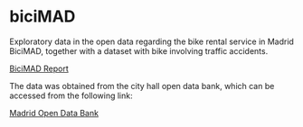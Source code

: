 # biciMAD
Exploratory data in the open data regarding the bike rental service in Madrid BiciMAD, together with a dataset with bike involving traffic accidents.

[BiciMAD Report](http://nbviewer.jupyter.org/github/pablobordons/biciMAD/blob/master/notebook.ipynb)

The data was obtained from the city hall open data bank, which can be accessed from the following link:

[Madrid Open Data Bank](http://datos.madrid.es/portal/site/egob/)

